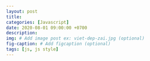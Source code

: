 ```yaml
---
layout: post
title: 
categories: [Javascript]
date: 2020-08-01 09:00:00 +0700
description: 
img: # Add image post ex: viet-dep-zai.jpg (optional)
fig-caption: # Add figcaption (optional)
tags: [js, js style]
---
```

